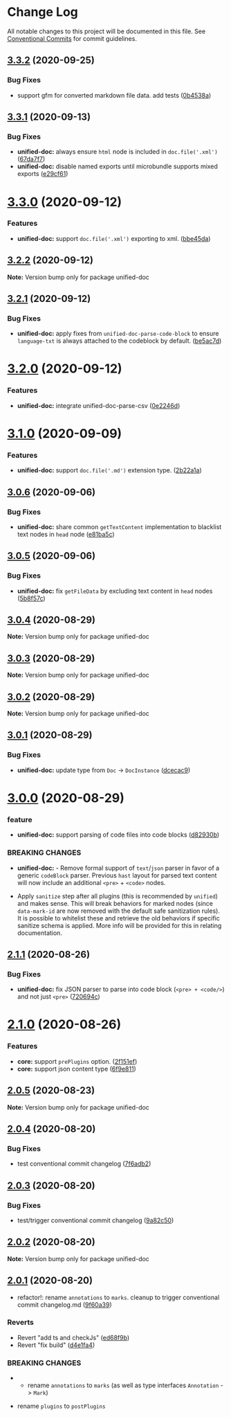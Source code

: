 # Change Log

All notable changes to this project will be documented in this file.
See [Conventional Commits](https://conventionalcommits.org) for commit guidelines.

## [3.3.2](https://github.com/unified-doc/unified-doc/compare/unified-doc@3.3.1...unified-doc@3.3.2) (2020-09-25)


### Bug Fixes

* support gfm for converted markdown file data.  add tests ([0b4538a](https://github.com/unified-doc/unified-doc/commit/0b4538a364f928c12b8a589670313f733ac15a93))





## [3.3.1](https://github.com/unified-doc/unified-doc/compare/unified-doc@3.3.0...unified-doc@3.3.1) (2020-09-13)


### Bug Fixes

* **unified-doc:** always ensure `html` node is included in `doc.file('.xml')` ([67da7f7](https://github.com/unified-doc/unified-doc/commit/67da7f7455eb260f623c92378f3f1a78f270cad5))
* **unified-doc:** disable named exports until microbundle supports mixed exports ([e29cf61](https://github.com/unified-doc/unified-doc/commit/e29cf619e4e62ee72e16c84456c120d0bb8691a6))





# [3.3.0](https://github.com/unified-doc/unified-doc/compare/unified-doc@3.2.2...unified-doc@3.3.0) (2020-09-12)


### Features

* **unified-doc:** support `doc.file('.xml')` exporting to xml. ([bbe45da](https://github.com/unified-doc/unified-doc/commit/bbe45daeef29e70eb353e897a6be2e6abcaeff86))





## [3.2.2](https://github.com/unified-doc/unified-doc/compare/unified-doc@3.2.1...unified-doc@3.2.2) (2020-09-12)

**Note:** Version bump only for package unified-doc





## [3.2.1](https://github.com/unified-doc/unified-doc/compare/unified-doc@3.2.0...unified-doc@3.2.1) (2020-09-12)


### Bug Fixes

* **unified-doc:** apply fixes from `unified-doc-parse-code-block` to ensure `language-txt` is always attached to the codeblock by default. ([be5ac7d](https://github.com/unified-doc/unified-doc/commit/be5ac7dc7fbcc40607f7408e31418a94f381a485))





# [3.2.0](https://github.com/unified-doc/unified-doc/compare/unified-doc@3.1.0...unified-doc@3.2.0) (2020-09-12)


### Features

* **unified-doc:** integrate unified-doc-parse-csv ([0e2246d](https://github.com/unified-doc/unified-doc/commit/0e2246d09c3e7ca49ab9a71fdd31f0caf53604c1))





# [3.1.0](https://github.com/unified-doc/unified-doc/compare/unified-doc@3.0.6...unified-doc@3.1.0) (2020-09-09)


### Features

* **unified-doc:** support `doc.file('.md')` extension type. ([2b22a1a](https://github.com/unified-doc/unified-doc/commit/2b22a1a692ddf799452c15c60701037e9234b009))





## [3.0.6](https://github.com/unified-doc/unified-doc/compare/unified-doc@3.0.5...unified-doc@3.0.6) (2020-09-06)


### Bug Fixes

* **unified-doc:** share common `getTextContent` implementation to blacklist text nodes in `head` node ([e81ba5c](https://github.com/unified-doc/unified-doc/commit/e81ba5ce18c04d0798d8283d7949cd0045b9ff88))





## [3.0.5](https://github.com/unified-doc/unified-doc/compare/unified-doc@3.0.4...unified-doc@3.0.5) (2020-09-06)


### Bug Fixes

* **unified-doc:** fix `getFileData` by excluding text content in `head` nodes ([5b8f57c](https://github.com/unified-doc/unified-doc/commit/5b8f57cbd0b941660218ae58aeea9f6834825d55))





## [3.0.4](https://github.com/unified-doc/unified-doc/compare/unified-doc@3.0.3...unified-doc@3.0.4) (2020-08-29)

**Note:** Version bump only for package unified-doc





## [3.0.3](https://github.com/unified-doc/unified-doc/compare/unified-doc@3.0.2...unified-doc@3.0.3) (2020-08-29)

**Note:** Version bump only for package unified-doc





## [3.0.2](https://github.com/unified-doc/unified-doc/compare/unified-doc@3.0.1...unified-doc@3.0.2) (2020-08-29)

**Note:** Version bump only for package unified-doc





## [3.0.1](https://github.com/unified-doc/unified-doc/compare/unified-doc@3.0.0...unified-doc@3.0.1) (2020-08-29)


### Bug Fixes

* **unified-doc:** update type from `Doc` ->  `DocInstance` ([dcecac9](https://github.com/unified-doc/unified-doc/commit/dcecac9bcd8a5de62138b33378a822c28e9848a0))





# [3.0.0](https://github.com/unified-doc/unified-doc/compare/unified-doc@2.1.1...unified-doc@3.0.0) (2020-08-29)


### feature

* **unified-doc:** support parsing of code files into code blocks ([d82930b](https://github.com/unified-doc/unified-doc/commit/d82930bb921993a833cf4e4159d7ea9bd394f9ac))


### BREAKING CHANGES

* **unified-doc:** - Remove formal support of `text`/`json` parser in favor of a generic `codeBlock` parser.  Previous `hast` layout for parsed text content will now include an additional `<pre>` + `<code>` nodes.
- Apply `sanitize` step after all plugins (this is recommended by `unified`) and makes sense.  This will break behaviors for marked nodes (since `data-mark-id` are now removed with the default safe sanitization rules).  It is possible to whitelist these and retrieve the old behaviors if specific sanitize schema is applied.  More info will be provided for this in relating documentation.





## [2.1.1](https://github.com/unified-doc/unified-doc/compare/unified-doc@2.1.0...unified-doc@2.1.1) (2020-08-26)


### Bug Fixes

* **unified-doc:** fix JSON parser to parse into code block (`<pre> + <code/>`) and not just `<pre>` ([720694c](https://github.com/unified-doc/unified-doc/commit/720694c732abad281c91f34342aae1b47a124edf))





# [2.1.0](https://github.com/unified-doc/unified-doc/compare/unified-doc@2.0.5...unified-doc@2.1.0) (2020-08-26)


### Features

* **core:** support `prePlugins` option. ([2f151ef](https://github.com/unified-doc/unified-doc/commit/2f151efe1e9133e14c2ccee318053450eae303c2))
* **core:** support json content type ([6f9e811](https://github.com/unified-doc/unified-doc/commit/6f9e811b31b0381375f353b8377421e733029daf))





## [2.0.5](https://github.com/unified-doc/unified-doc/compare/unified-doc@2.0.4...unified-doc@2.0.5) (2020-08-23)

**Note:** Version bump only for package unified-doc





## [2.0.4](https://github.com/unified-doc/unified-doc/compare/unified-doc@2.0.3...unified-doc@2.0.4) (2020-08-20)


### Bug Fixes

* test conventional commit changelog ([7f6adb2](https://github.com/unified-doc/unified-doc/commit/7f6adb28ef2458ceea1f647a77c69a5ecb971163))





## [2.0.3](https://github.com/unified-doc/unified-doc/compare/unified-doc@2.0.2...unified-doc@2.0.3) (2020-08-20)


### Bug Fixes

* test/trigger conventional commit changelog ([9a82c50](https://github.com/unified-doc/unified-doc/commit/9a82c501d9eea778a7b9cc2137aa86dec8ca2302))





## [2.0.2](https://github.com/unified-doc/unified-doc/compare/unified-doc@2.0.1...unified-doc@2.0.2) (2020-08-20)

**Note:** Version bump only for package unified-doc





## [2.0.1](https://github.com/unified-doc/unified-doc/compare/unified-doc@2.0.1...unified-doc@2.0.1) (2020-08-20)


* refactor!: rename `annotations` to `marks`.  cleanup to trigger conventional commit changelog.md ([9f60a39](https://github.com/unified-doc/unified-doc/commit/9f60a399daf57b41ee622bf9cd1c82213cf4ce54))


### Reverts

* Revert "add ts and checkJs" ([ed68f9b](https://github.com/unified-doc/unified-doc/commit/ed68f9bf7b64b6d2c8a6502b900f260709bc0191))
* Revert "fix build" ([d4e1fa4](https://github.com/unified-doc/unified-doc/commit/d4e1fa465c8e9252aa29338ac032a483766eeb7b))


### BREAKING CHANGES

* - rename `annotations` to `marks` (as well as type interfaces `Annotation` -> `Mark`)
- rename `plugins` to `postPlugins`

